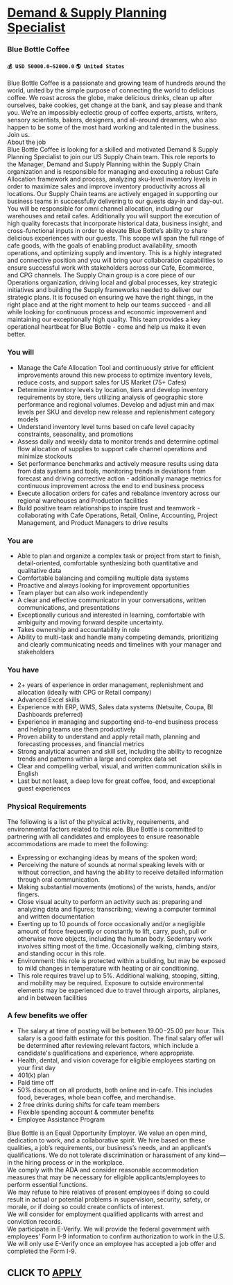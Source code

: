 # [Demand & Supply Planning Specialist](https://www.remotewlb.com/apply/demand-supply-planning-specialist-90589)  
### Blue Bottle Coffee  
#### `💰 USD 50000.0~52000.0` `🌎 United States`  
Blue Bottle Coffee is a passionate and growing team of hundreds around the world, united by the simple purpose of connecting the world to delicious coffee. We roast across the globe, make delicious drinks, clean up after ourselves, bake cookies, get change at the bank, and say please and thank you. We’re an impossibly eclectic group of coffee experts, artists, writers, sensory scientists, bakers, designers, and all-around dreamers, who also happen to be some of the most hard working and talented in the business. Join us.  
About the job  
Blue Bottle Coffee is looking for a skilled and motivated Demand & Supply Planning Specialist to join our US Supply Chain team. This role reports to the Manager, Demand and Supply Planning within the Supply Chain organization and is responsible for managing and executing a robust Cafe Allocation framework and process, analyzing sku-level inventory levels in order to maximize sales and improve inventory productivity across all locations. Our Supply Chain teams are actively engaged in supporting our business teams in successfully delivering to our guests day-in and day-out. You will be responsible for omni channel allocation, including our warehouses and retail cafes. Additionally you will support the execution of high quality forecasts that incorporate historical data, business insight, and cross-functional inputs in order to elevate Blue Bottle’s ability to share delicious experiences with our guests. This scope will span the full range of cafe goods, with the goals of enabling product
availability, smooth operations, and optimizing supply and inventory. This is a highly integrated and connective position and you will bring your collaboration capabilities to ensure successful work with stakeholders across our Cafe, Ecommerce, and CPG channels. The Supply Chain group is a core piece of our Operations organization, driving local and global processes, key strategic initiatives and building the Supply frameworks needed to deliver our strategic plans. It is focused on ensuring we have the right things, in the right place and at the right moment to help our teams succeed - and all while looking for continuous process and economic improvement and maintaining our exceptionally high quality. This team provides a key operational heartbeat for Blue Bottle - come and help us make it even better.

### You will

  * Manage the Cafe Allocation Tool and continuously strive for efficient improvements around this new process to optimize inventory levels, reduce costs, and support sales for US Market (75+ Cafes)
  * Determine inventory levels by location, tiers and develop inventory requirements by store, tiers utilizing analysis of geographic store performance and regional volumes. Develop and adjust min and max levels per SKU and develop new release and replenishment category models
  * Understand inventory level turns based on cafe level capacity constraints, seasonality, and promotions
  * Assess daily and weekly data to monitor trends and determine optimal flow allocation of supplies to support cafe channel operations and minimize stockouts
  * Set performance benchmarks and actively measure results using data from data systems and tools, monitoring trends in deviations from forecast and driving corrective action - additionally manage metrics for continuous improvement across the end to end business process
  * Execute allocation orders for cafes and rebalance inventory across our regional warehouses and Production facilities
  * Build positive team relationships to inspire trust and teamwork - collaborating with Cafe Operations, Retail, Online, Accounting, Project Management, and Product Managers to drive results

### You are

  * Able to plan and organize a complex task or project from start to finish, detail-oriented, comfortable synthesizing both quantitative and qualitative data 
  * Comfortable balancing and compiling multiple data systems
  * Proactive and always looking for improvement opportunities
  * Team player but can also work independently
  * A clear and effective communicator in your conversations, written communications, and presentations
  * Exceptionally curious and interested in learning, comfortable with ambiguity and moving forward despite uncertainty.
  * Takes ownership and accountability in role
  * Ability to multi-task and handle many competing demands, prioritizing and clearly communicating needs and timelines with your manager and stakeholders

### You have

  * 2+ years of experience in order management, replenishment and allocation (ideally with CPG or Retail company)
  * Advanced Excel skills
  * Experience with ERP, WMS, Sales data systems (Netsuite, Coupa, BI Dashboards preferred)
  * Experience in managing and supporting end-to-end business process and helping teams use them productively
  * Proven ability to understand and apply retail math, planning and forecasting processes, and financial metrics
  * Strong analytical acumen and skill set, including the ability to recognize trends and patterns within a large and complex data set
  * Clear and compelling verbal, visual, and written communication skills in English
  * Last but not least, a deep love for great coffee, food, and exceptional guest experiences

### Physical Requirements

The following is a list of the physical activity, requirements, and environmental factors related to this role. Blue Bottle is committed to partnering with all candidates and employees to ensure reasonable accommodations are made to meet the following:

  * Expressing or exchanging ideas by means of the spoken word; 
  * Perceiving the nature of sounds at normal speaking levels with or without correction, and having the ability to receive detailed information through oral communication. 
  * Making substantial movements (motions) of the wrists, hands, and/or fingers.
  * Close visual acuity to perform an activity such as: preparing and analyzing data and figures; transcribing; viewing a computer terminal and written documentation
  * Exerting up to 10 pounds of force occasionally and/or a negligible amount of force frequently or constantly to lift, carry, push, pull or otherwise move objects, including the human body. Sedentary work involves sitting most of the time. Occasionally walking, climbing stairs, and standing occur in this role. 
  * Environment: this role is protected within a building, but may be exposed to mild changes in temperature with heating or air conditioning. 
  * This role requires travel up to 5%. Additional walking, stooping, sitting, and mobility may be required. Exposure to outside environmental elements may be experienced due to travel through airports, airplanes, and in between facilities 

### A few benefits we offer

  * The salary at time of posting will be between $19.00-$25.00 per hour. This salary is a good faith estimate for this position. The final salary offer will be determined after reviewing relevant factors, which include a candidate's qualifications and experience, where appropriate. 
  * Health, dental, and vision coverage for eligible employees starting on your first day
  * 401(k) plan
  * Paid time off
  * 50% discount on all products, both online and in-cafe. This includes food, beverages, whole bean coffee, and merchandise.
  * 2 free drinks during shifts for cafe team members
  * Flexible spending account & commuter benefits
  * Employee Assistance Program

Blue Bottle is an Equal Opportunity Employer. We value an open mind, dedication to work, and a collaborative spirit. We hire based on these qualities, a job’s requirements, our business’s needs, and an applicant’s qualifications. We do not tolerate discrimination or harassment of any kind—in the hiring process or in the workplace.  
We comply with the ADA and consider reasonable accommodation measures that may be necessary for eligible applicants/employees to perform essential functions.  
We may refuse to hire relatives of present employees if doing so could result in actual or potential problems in supervision, security, safety, or morale, or if doing so could create conflicts of interest.  
We will consider for employment qualified applicants with arrest and conviction records.  
We participate in E-Verify. We will provide the federal government with employees’ Form I-9 information to confirm authorization to work in the U.S. We will only use E-Verify once an employee has accepted a job offer and completed the Form I-9.  
## CLICK TO [APPLY](https://www.remotewlb.com/apply/demand-supply-planning-specialist-90589)

